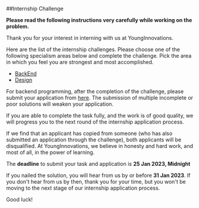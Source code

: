 ##Internship Challenge 

**Please read the following instructions very carefully while working on the problem.**

Thank you for your interest in interning with us at YoungInnovations. 

Here are the list of the internship challenges. Please choose one of the following specialism areas below and complete the challenge. Pick the area in which you feel you are strongest and most accomplished.

* [BackEnd](https://github.com/younginnovations/internship-challenges/tree/master/programming/petroleum-report)
* [Design](https://docs.google.com/forms/d/e/1FAIpQLSeAZV8uZKjy2B7kafzXxwHZvnM-sG1vWWp8Og0ol081hl6xaQ/viewform)

For backend programming, after the completion of the challenge, please submit your application from [here](https://docs.google.com/forms/d/e/1FAIpQLSeAZV8uZKjy2B7kafzXxwHZvnM-sG1vWWp8Og0ol081hl6xaQ/viewform). The submission of multiple incomplete or poor solutions will weaken your application.

If you are able to complete the task fully, and the work is of good quality, we will progress you to the next round of the internship application process.

If we find that an applicant has copied from someone (who has also submitted an application through the challenge), both applicants will be disqualified. At YoungInnovations, we believe in honesty and hard work, and most of all, in the power of learning.

The **deadline** to submit your task and application is **25 Jan 2023, Midnight** 

If you nailed the solution, you will hear from us by or before **31 Jan 2023**. If you don't hear from us by then, thank you for your time, but you won't be moving to the next stage of  our internship application process. 

Good luck!
